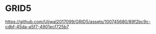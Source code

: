 # GRID5



https://github.com/Ujjwal2017099/GRID5/assets/100745680/89f2bc9c-cdbf-45da-a5f7-4901ecf725b7

